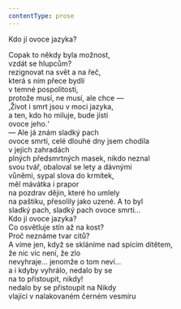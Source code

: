 ```yaml
---
contentType: prose
---
```


Kdo jí ovoce jazyka?

Copak to někdy byla možnost,  
vzdát se hlupcům?  
rezignovat na svět a na řeč,  
která s ním přece bydlí  
v temné pospolitosti,  
protože musí, ne musí, ale chce —  
‚Život i smrt jsou v moci jazyka,  
a ten, kdo ho miluje, bude jísti  
ovoce jeho.‘  
— Ale já znám sladký pach  
ovoce smrti, celé dlouhé dny jsem chodila  
v jejích zahradách  
plných předsmrtných masek, nikdo neznal  
svou tvář, obaloval se lety a dávnými  
vůněmi, sypal slova do krmítek,  
měl mávátka i prapor  
na pozdrav dějin, které ho umlely  
na paštiku, přesolily jako uzené. A to byl  
sladký pach, sladký pach ovoce smrti…  
Kdo jí ovoce jazyka?  
Co osvětluje stín až na kost?  
Proč neznáme tvar citů?  
A víme jen, když se skláníme nad spícím dítětem,  
že nic víc není, že zlo  
nevyhraje… jenomže o tom neví…  
a i kdyby vyhrálo, nedalo by se  
na to přistoupit, nikdy!  
nedalo by se přistoupit na Nikdy  
vlající v nalakovaném černém vesmíru
